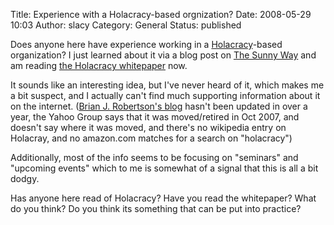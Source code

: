 Title: Experience with a Holacracy-based orgnization?
Date: 2008-05-29 10:03
Author: slacy
Category: General
Status: published

Does anyone here have experience working in a
[Holacracy](http://holacracy.org/)-based organization? I just learned
about it via a blog post on [The Sunny Way]() and am reading [the
Holacracy
whitepaper](http://holacracy.org/downloads/HolacracyIntro2007-06.pdf)
now.

It sounds like an interesting idea, but I've never heard of it, which
makes me a bit suspect, and I actually can't find much supporting
information about it on the internet. ([Brian J. Robertson's
blog](http://enlightenedbusiness.blogspot.com/) hasn't been updated in
over a year, the Yahoo Group says that it was moved/retired in Oct 2007,
and doesn't say where it was moved, and there's no wikipedia entry on
Holacray, and no amazon.com matches for a search on "holacracy")

Additionally, most of the info seems to be focusing on "seminars" and
"upcoming events" which to me is somewhat of a signal that this is all a
bit dodgy.

Has anyone here read of Holacracy? Have you read the whitepaper? What do
you think? Do you think its something that can be put into practice?
